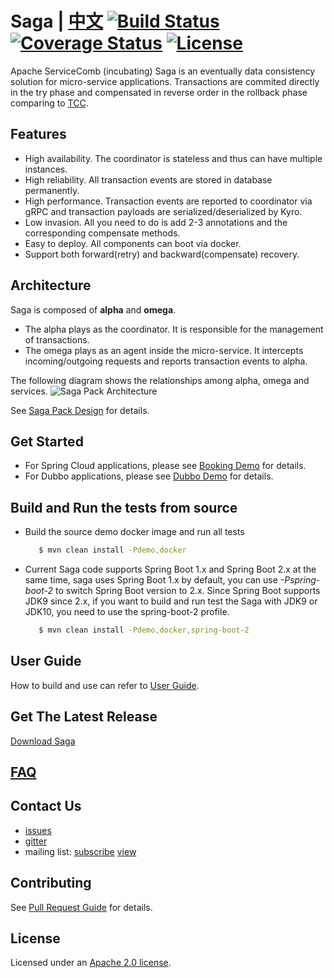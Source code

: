 # Saga | [中文](README_ZH.md) [![Build Status](https://travis-ci.org/apache/incubator-servicecomb-saga.svg?branch=master)](https://travis-ci.org/apache/incubator-servicecomb-saga?branch=master) [![Coverage Status](https://coveralls.io/repos/github/apache/incubator-servicecomb-saga/badge.svg?branch=master)](https://coveralls.io/github/apache/incubator-servicecomb-saga?branch=master) [![License](https://img.shields.io/badge/license-Apache%202-4EB1BA.svg)](https://www.apache.org/licenses/LICENSE-2.0.html)
Apache ServiceComb (incubating) Saga is an eventually data consistency solution for micro-service applications. Transactions are commited directly in the try phase and compensated in reverse order in the rollback phase comparing to [TCC](http://design.inf.usi.ch/sites/default/files/biblio/rest-tcc.pdf). 

## Features
* High availability. The coordinator is stateless and thus can have multiple instances.
* High reliability. All transaction events are stored in database permanently.
* High performance. Transaction events are reported to coordinator via gRPC and transaction payloads are serialized/deserialized by Kyro.
* Low invasion. All you need to do is add 2-3 annotations and the corresponding compensate methods.
* Easy to deploy. All components can boot via docker.
* Support both forward(retry) and backward(compensate) recovery.

## Architecture
Saga is composed of  **alpha** and **omega**.
* The alpha plays as the coordinator. It is responsible for the management of transactions.
* The omega plays as an agent inside the micro-service. It intercepts incoming/outgoing requests and reports transaction events to alpha.

The following diagram shows the relationships among alpha, omega and services.
![Saga Pack Architecture](docs/static_files/pack.png)

See [Saga Pack Design](docs/design.md) for details. 

## Get Started
* For Spring Cloud applications, please see [Booking Demo](saga-demo/saga-spring-cloud-demo/README.md) for details.
* For Dubbo applications, please see [Dubbo Demo](saga-demo/saga-dubbo-demo/README.md) for details.

## Build and Run the tests from source
* Build the source demo docker image and run all tests
   ```bash
      $ mvn clean install -Pdemo,docker
   ```   
* Current Saga code supports Spring Boot 1.x and Spring Boot 2.x at the same time, saga uses Spring Boot 1.x by default, you can use *-Pspring-boot-2* to switch Spring Boot version to 2.x.
Since Spring Boot supports JDK9 since 2.x, if you want to build and run test the Saga with JDK9 or JDK10, you need to use the spring-boot-2 profile. 
   ```bash
      $ mvn clean install -Pdemo,docker,spring-boot-2
   ```   

## User Guide
How to build and use can refer to [User Guide](docs/user_guide.md).

## Get The Latest Release

[Download Saga](http://servicecomb.incubator.apache.org/release/saga-downloads/)

## [FAQ](FAQ.md)

## Contact Us
* [issues](https://issues.apache.org/jira/browse/SCB)
* [gitter](https://gitter.im/ServiceCombUsers/Lobby)
* mailing list: [subscribe](mailto:dev-subscribe@servicecomb.incubator.apache.org) [view](https://lists.apache.org/list.html?dev@servicecomb.apache.org)

## Contributing
See [Pull Request Guide](http://servicecomb.incubator.apache.org/developers/submit-codes/) for details.

## License
Licensed under an [Apache 2.0 license](https://github.com/apache/incubator-servicecomb-saga/blob/master/LICENSE).
